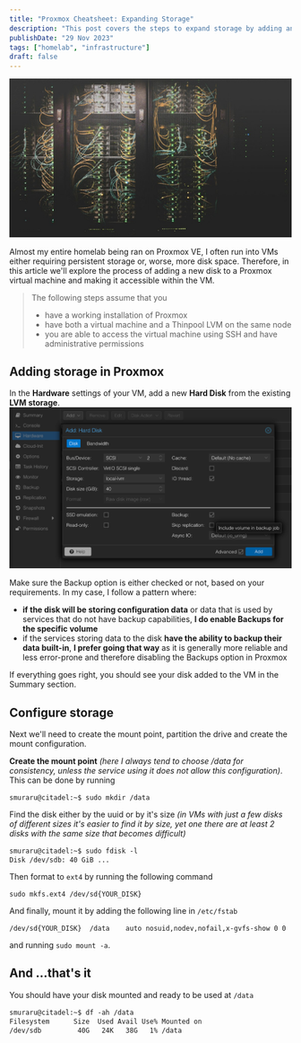 ```yaml
---
title: "Proxmox Cheatsheet: Expanding Storage"
description: "This post covers the steps to expand storage by adding an addition disk to a Ubuntu VM in a Proxmox VE server"
publishDate: "29 Nov 2023"
tags: ["homelab", "infrastructure"]
draft: false
---
```


![Expanding storage](./datacenter.jpeg)

Almost my entire homelab being ran on Proxmox VE, I often run into VMs either requiring persistent storage or, worse, more disk space.
Therefore, in this article we'll explore the process of adding a new disk to a Proxmox virtual machine and making it accessible within the VM.

> The following steps assume that you
>
> - have a working installation of Proxmox
> - have both a virtual machine and a Thinpool LVM on the same node
> - you are able to access the virtual machine using SSH and have administrative permissions

## Adding storage in Proxmox

In the **Hardware** settings of your VM, add a new **Hard Disk** from the existing **LVM storage**.
![Adding a new disk to a VM in Proxmox](./01-create-disk.png)

Make sure the Backup option is either checked or not, based on your requirements. In my case, I follow a pattern where:

- **if the disk will be storing configuration data** or data that is used by services that do not have backup capabilities, **I do enable Backups for the specific volume**
- if the services storing data to the disk **have the ability to backup their data built-in**, **I prefer going that way** as it is generally more reliable and less error-prone and therefore disabling the Backups option in Proxmox

If everything goes right, you should see your disk added to the VM in the Summary section.

## Configure storage

Next we'll need to create the mount point, partition the drive and create the mount configuration.

**Create the mount point** _(here I always tend to choose /data for consistency, unless the service using it does not allow this configuration)_. This can be done by running

```shell
smuraru@citadel:~$ sudo mkdir /data
```

Find the disk either by the uuid or by it's size _(in VMs with just a few disks of different sizes it's easier to find it by size, yet one there are at least 2 disks with the same size that becomes difficult)_

```shell
smuraru@citadel:~$ sudo fdisk -l
Disk /dev/sdb: 40 GiB ...
```

Then format to `ext4` by running the following command

```shell
sudo mkfs.ext4 /dev/sd{YOUR_DISK}
```

And finally, mount it by adding the following line in `/etc/fstab`

```shell
/dev/sd{YOUR_DISK}  /data    auto nosuid,nodev,nofail,x-gvfs-show 0 0
```

and running `sudo mount -a`.

## And ...that's it

You should have your disk mounted and ready to be used at `/data`

```shell
smuraru@citadel:~$ df -ah /data
Filesystem      Size  Used Avail Use% Mounted on
/dev/sdb         40G   24K   38G   1% /data
```
